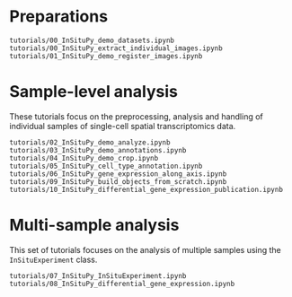 # Preparations

```{nbgallery}
tutorials/00_InSituPy_demo_datasets.ipynb
tutorials/00_InSituPy_extract_individual_images.ipynb
tutorials/01_InSituPy_demo_register_images.ipynb
```

# Sample-level analysis

These tutorials focus on the preprocessing, analysis and handling of individual samples of single-cell spatial transcriptomics data.

```{nbgallery}
tutorials/02_InSituPy_demo_analyze.ipynb
tutorials/03_InSituPy_demo_annotations.ipynb
tutorials/04_InSituPy_demo_crop.ipynb
tutorials/05_InSituPy_cell_type_annotation.ipynb
tutorials/06_InSituPy_gene_expression_along_axis.ipynb
tutorials/09_InSituPy_build_objects_from_scratch.ipynb
tutorials/10_InSituPy_differential_gene_expression_publication.ipynb
```

# Multi-sample analysis

This set of tutorials focuses on the analysis of multiple samples using the `InSituExperiment` class.

```{nbgallery}
tutorials/07_InSituPy_InSituExperiment.ipynb
tutorials/08_InSituPy_differential_gene_expression.ipynb
```
